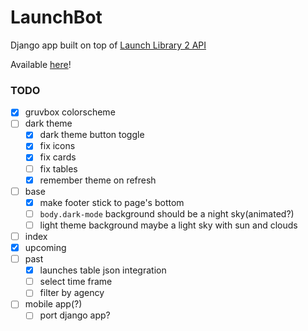 # LaunchBot

Django app built on top of [Launch Library 2 API](https://ll.thespacedevs.com/docs/)  

Available [here](https://nextlaunch.onrender.com/)!  

### TODO
- [x] gruvbox colorscheme
- [ ] dark theme
  - [x] dark theme button toggle
  - [x] fix icons
  - [x] fix cards
  - [ ] fix tables
  - [x] remember theme on refresh
- [ ] base
  - [x] make footer stick to page's bottom
  - [ ] `body.dark-mode` background should be a night sky(animated?)
  - [ ] light theme background maybe a light sky with sun and clouds 
- [ ] index
- [x] upcoming
- [ ] past
  - [x] launches table json integration
  - [ ] select time frame
  - [ ] filter by agency
- [ ] mobile app(?)
  - [ ] port django app?